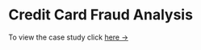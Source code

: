 # Credit Card Fraud Analysis


To view the case study click [here &rarr;](https://srivastavaraunak.github.io/)
